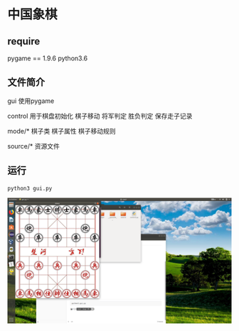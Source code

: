 # 中国象棋

## require

pygame == 1.9.6
python3.6

## 文件简介
gui
使用pygame

control
用于棋盘初始化
棋子移动
将军判定
胜负判定
保存走子记录

mode/*
棋子类
棋子属性
棋子移动规则

source/*
资源文件

## 运行

```shell
python3 gui.py
```

![](./source/shot.png)